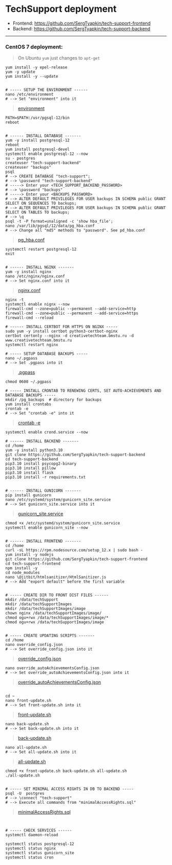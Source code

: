 # TechSupport deployment
- Frontend: https://github.com/SergTyapkin/tech-support-frontend
- Backend: https://github.com/SergTyapkin/tech-support-backend

---
### CentOS 7 deployment:
> On Ubuntu `yum` just changes to `apt-get`

```shell
yum install -y epel-release
yum -y update
yum install -y --update


# ----- SETUP THE ENVIRONMENT ------
nano /etc/environment
# --> Set "environment" into it
```
> [environment](environment)
```shell
PATH=$PATH:/usr/pgsql-12/bin
reboot


# ------ INSTALL DATABASE -------
yum -y install postgresql-12  
reboot
yum install postgresql-devel
systemctl enable postgresql-12 --now
su - postgres
createuser "tech-support-backend"
createuser "backups"
psql
# --> CREATE DATABASE "tech-support";
# --> \password "tech-support-backend"
# -----> Enter your <TECH_SUPPORT_BACKEND_PASSWORD>
# --> \password "backups"
# -----> Enter your <BACKUPS_PASSWORD>
# --> ALTER DEFAULT PRIVILEGES FOR USER backups IN SCHEMA public GRANT SELECT ON SEQUENCES TO backups;
# --> ALTER DEFAULT PRIVILEGES FOR USER backups IN SCHEMA public GRANT SELECT ON TABLES TO backups;
# --> \q
psql -t -P format=unaligned -c 'show hba_file';
nano /var/lib/pgsql/12/data/pg_hba.conf
# --> Change all "md5" methods to "password". See pd_hba.conf
```
> [pg_hba.conf](pg_hba.conf)
```shell
systemctl restart postgresql-12
exit


# ------ INSTALL NGINX -------
yum -y install nginx
nano /etc/nginx/nginx.conf
# --> Set nginx.conf into it
```
> [nginx.conf](nginx.conf)
```shell
nginx -t
systemctl enable nignx --now
firewall-cmd --zone=public --permanent --add-service=http
firewall-cmd --zone=public --permanent --add-service=https
firewall-cmd --reload

# ------ INSTALL CERTBOT FOR HTTPS ON NGINX -----
sudo yum -y install certbot python3-certbot-nginx
certbot certonly --nginx -d creativetechteam.bmstu.ru -d www.creativetechteam.bmstu.ru
systemctl restart nginx

# ----- SETUP DATABASE BACKUPS -----
nano ~/.pgpass
# --> Set .pgpass into it
```
> [.pgpass](.pgpass)
```shell
chmod 0600 ~/.pgpass

# ----- INSTALL CRONTAB TO RENEWING CERTS, SET AUTO-ACHIEVEMENTS AND DATABASE BACKUPS -----
mkdir /pg_backups  # directory for backups
yum install crontabs
crontab -e
# --> Set "crontab -e" into it 
```
> [crontab -e](crontab%20-e)
```shell
systemctl enable crond.service --now

# ------ INSTALL BACKEND -------
cd /home
yum -y install python3.10
git clone https://github.com/SergTyapkin/tech-support-backend
cd tech-support-backend
pip3.10 install psycopg2-binary
pip3.10 install pillow
pip3.10 install flask
pip3.10 install -r requirements.txt


# ------ INSTALL GUNICORN -------
pip install gunicorn
nano /etc/systemd/system/gunicorn_site.service
# --> Set gunicorn_site.service into it
```
> [gunicorn_site.service](gunicorn_site.service)
```shell
chmod +x /etc/systemd/system/gunicorn_site.service
systemctl enable gunicorn_site --now


# ------ INSTALL FRONTEND -------
cd /home
curl -sL https://rpm.nodesource.com/setup_12.x | sudo bash -
yum install -y nodejs
git clone https://github.com/SergTyapkin/tech-support-frontend
cd tech-support-frontend
npm install -y
cd node_modules
nano \@jitbit/htmlsanitizer/HtmlSanitizer.js
# --> Add "export default" before the first variable


# ----- CREATE DIR TO FRONT DIST FILES ------
mkdir /data/techSupport
mkdir /data/techSupportImages
mkdir /data/techSupportImages/image
chown nginx /data/techSupportImages/image/
chmod ogu+rwx /data/techSupportImages/image/*
chmod ogu+rwx /data/techSupportImages/image


# ----- CREATE UPDATING SCRIPTS -------
cd /home
nano override_config.json
# --> Set override_config.json into it
```
> [override_config.json](override_config.json)
```shell
nano override_autoAchievementsConfig.json
# --> Set override_autoAchievementsConfig.json into it
```
> [override_autoAchievementsConfig.json](override_autoAchievementsConfig.json)
```shell

cd ~
nano front-update.sh
# --> Set front-update.sh into it
```
> [front-update.sh](front-update.sh)
```shell
nano back-update.sh
# --> Set back-update.sh into it
```
> [back-update.sh](back-update.sh)
```shell
nano all-update.sh
# --> Set all-update.sh into it
```
> [all-update.sh](all-update.sh)
```shell
chmod +x front-update.sh back-update.sh all-update.sh
./all-update.sh


# ----- SET MINIMAL ACCESS RIGHTS IN DB TO BACKEND -----
psql -U  postgres
# --> \connect "tech-support"
# --> Execute all commands from "minimalAccessRights.sql"
```
> [minimalAccessRights.sql](minimalAccessRights.sql)
```shell


# ----- CHECK SERVICES ------
systemctl daemon-reload

systemctl status postgresql-12
systemctl status nginx
systemctl status gunicorn_site
systemctl status cron
```


